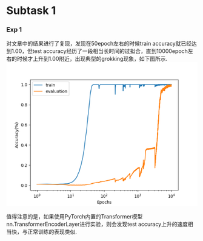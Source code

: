 # Subtask 1
### Exp 1
对文章中的结果进行了复现，发现在50epoch左右的时候train accuracy就已经达到1.00，但test accuracy经历了一段相当长时间的过拟合，直到10000epoch左右的时候才上升到1.00附近，出现典型的grokking现象，如下图所示.
![](subtask1_accuracy.png)

值得注意的是，如果使用PyTorch内置的Transformer模型nn.TransformerEncoderLayer进行实验，则会发现test accuracy上升的速度相当快，与正常训练的表现类似. 
